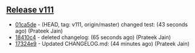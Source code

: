 ## [Release v111](https://github.com/bima-prateekjain/demo/releases/tag/v111)
- [01ca5de](https://github.com/bima-prateekjain/demo/commit/01ca5de26b17900ee975850afad07f9890992a3b) -  (HEAD, tag: v111, origin/master) changed test:  (43 seconds ago) (Prateek Jain)
- [18410c4](https://github.com/bima-prateekjain/demo/commit/18410c4ccef808ed45f898740eb0e529835d556d) -  deleted changelog:  (65 seconds ago) (Prateek Jain)
- [17324e9](https://github.com/bima-prateekjain/demo/commit/17324e9e30510f4ac268c39be500abc8b26cd6af) -  Updated CHANGELOG.md:  (44 minutes ago) (Prateek Jain)

